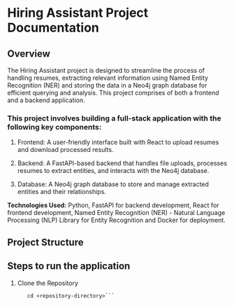# Hiring Assistant Project Documentation

## Overview

The Hiring Assistant project is designed to streamline the process of handling resumes, extracting relevant information using Named Entity Recognition (NER) and storing the data in a Neo4j graph database for efficient querying and analysis. This project comprises of both a frontend and a backend application.

### This project involves building a full-stack application with the following key components:

1. Frontend: A user-friendly interface built with React to upload resumes and download processed results.

2. Backend: A FastAPI-based backend that handles file uploads, processes resumes to extract entities, and interacts with the Neo4j database.

3. Database: A Neo4j graph database to store and manage extracted entities and their relationships.

**Technologies Used:** Python, FastAPI for backend development, React for frontend development, Named Entity Recognition (NER) - Natural Language Processing (NLP) Library for Entity Recognition and Docker for deployment.


## Project Structure

## Steps to run the application

1. Clone the Repository

   ```git clone <repository-url>
      cd <repository-directory>```
   

